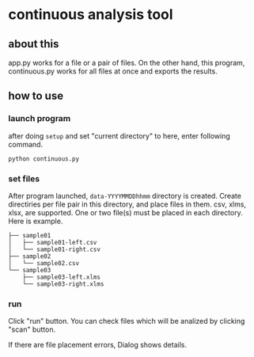 # continuous analysis tool

## about this

app.py works for a file or a pair of files. On the other hand, this program, continuous.py works for all files at once and exports the results.

## how to use

### launch program
after doing `setup` and set "current directory" to here, enter following command.
```
python continuous.py
```

### set files
After program launched, `data-YYYYMMDDhhmm` directory is created.
Create directiries per file pair in this directory, and place files in them.
csv, xlms, xlsx, are supported.
One or two file(s) must be placed in each directory.
Here is example.
```
├── sample01
│   ├── sample01-left.csv
│   └── sample01-right.csv
├── sample02
│   └── sample02.csv
└── sample03
    ├── sample03-left.xlms
    └── sample03-right.xlms
```

### run
Click "run" button.
You can check files which will be analized by clicking "scan" button.

If there are file placement errors, Dialog shows details.